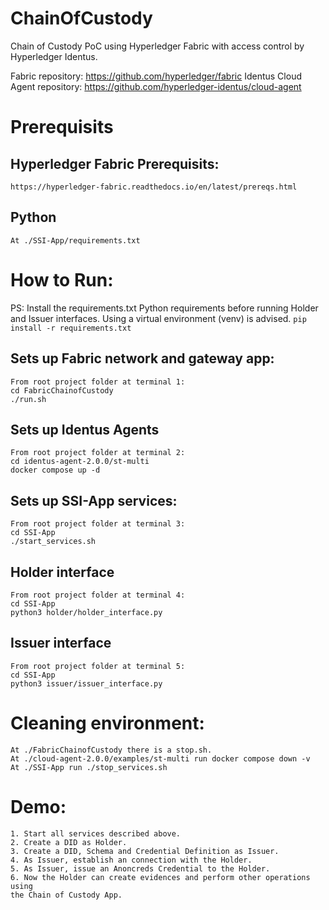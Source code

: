 # ChainOfCustody
Chain of Custody PoC using Hyperledger Fabric with access control by Hyperledger Identus.

Fabric repository: https://github.com/hyperledger/fabric 
Identus Cloud Agent repository: https://github.com/hyperledger-identus/cloud-agent 


# Prerequisits
## Hyperledger Fabric Prerequisits:
    https://hyperledger-fabric.readthedocs.io/en/latest/prereqs.html 
## Python
    At ./SSI-App/requirements.txt


# How to Run:
PS: Install the requirements.txt Python requirements before
running Holder and Issuer interfaces.
Using a virtual environment (venv) is advised.
``
pip install -r requirements.txt
``

## Sets up Fabric network and gateway app:
    From root project folder at terminal 1:
    cd FabricChainofCustody
    ./run.sh

## Sets up Identus Agents
    From root project folder at terminal 2:
    cd identus-agent-2.0.0/st-multi
    docker compose up -d

## Sets up SSI-App services:
    From root project folder at terminal 3:
    cd SSI-App
    ./start_services.sh 

## Holder interface
    From root project folder at terminal 4:
    cd SSI-App
    python3 holder/holder_interface.py

## Issuer interface
    From root project folder at terminal 5:
    cd SSI-App
    python3 issuer/issuer_interface.py

# Cleaning environment:
    At ./FabricChainofCustody there is a stop.sh.
    At ./cloud-agent-2.0.0/examples/st-multi run docker compose down -v 
    At ./SSI-App run ./stop_services.sh

# Demo:
    1. Start all services described above.
    2. Create a DID as Holder.
    3. Create a DID, Schema and Credential Definition as Issuer.
    4. As Issuer, establish an connection with the Holder.
    5. As Issuer, issue an Anoncreds Credential to the Holder.
    6. Now the Holder can create evidences and perform other operations using
    the Chain of Custody App.
